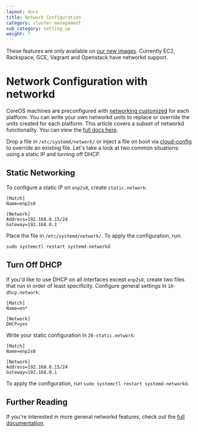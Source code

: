 ```yaml
---
layout: docs
title: Network Configuration
category: cluster_management
sub_category: setting_up
weight: 7
---
```


<div class="coreos-docs-banner">
<span class="glyphicon glyphicon-info-sign"></span>These features are only available on <a href="{{site.url}}/blog/new-images-with-cloud-config/">our new images</a>. Currently EC2, Rackspace, GCE, Vagrant and Openstack have networkd support.
</div>

# Network Configuration with networkd

CoreOS machines are preconfigured with [networking customized]({{site.url}}/docs/sdk-distributors/distributors/notes-for-distributors) for each platform. You can write your own networkd units to replace or override the units created for each platform. This article covers a subset of networkd functionality. You can view the [full docs here](http://www.freedesktop.org/software/systemd/man/systemd-networkd.service.html).

Drop a file in `/etc/systemd/network/` or inject a file on boot via [cloud-config]({{site.url}}/docs/cluster-management/setup/cloudinit-cloud-config/#write_files) to override an existing file. Let's take a look at two common situations: using a static IP and turning off DHCP.

## Static Networking

To configure a static IP on `enp2s0`, create `static.network`:

```
[Match]
Name=enp2s0

[Network]
Address=192.168.0.15/24
Gateway=192.168.0.1
```

Place the file in `/etc/systemd/network/`. To apply the configuration, run:

```
sudo systemctl restart systemd-networkd
```

## Turn Off DHCP

If you'd like to use DHCP on all interfaces except `enp2s0`, create two files that run in order of least specificity. Configure general settings in `10-dhcp.network`:

```
[Match]
Name=en*

[Network]
DHCP=yes
```

Write your static configuration in `20-static.network`:

```
[Match]
Name=enp2s0

[Network]
Address=192.168.0.15/24
Gateway=192.168.0.1
```

To apply the configuration, run `sudo systemctl restart systemd-networkd`.

## Further Reading

If you're interested in more general networkd features, check out the [full documentation](http://www.freedesktop.org/software/systemd/man/systemd-networkd.service.html).